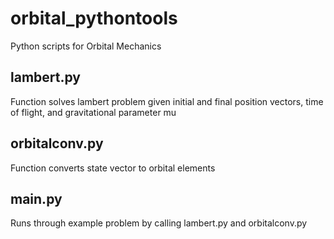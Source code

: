 # orbital_pythontools
Python scripts for Orbital Mechanics

lambert.py
-----------
Function solves lambert problem given initial and final position vectors, time of flight, and gravitational parameter mu

orbitalconv.py
---------------
Function converts state vector to orbital elements

main.py
--------
Runs through example problem by calling lambert.py and orbitalconv.py
